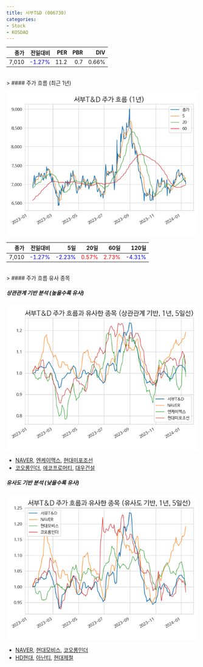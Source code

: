 ```yaml
---
title: 서부T&D (006730)
categories:
- Stock
- KOSDAQ
---
```


|종가|전일대비|PER|PBR|DIV|
|---:|-------:|--:|--:|--:|
|7,010|<span style="color: blue">-1.27%</span>|11.2|0.7|0.66%|

<!-- more -->
<br>
> #### 주가 흐름 (최근 1년)

![006730](/assets/images/stock/006730.png)

|종가|전일대비|5일|20일|60일|120일|
|---:|-------:|--:|---:|---:|----:|
|7,010|<span style="color: blue">-1.27%</span>|<span style="color: blue">-2.23%</span>|<span style="color: red">0.57%</span>|<span style="color: red">2.73%</span>|<span style="color: blue">-4.31%</span>|

<br>
> #### 주가 흐름 유사 종목

##### 상관관계 기반 분석 (높을수록 유사)
![006730](/assets/images/stock/006730_corr.png)
- [NAVER](/035420/), [엔케이맥스](/182400/), [현대미포조선](/010620/)
- [코오롱인더](/120110/), [에코프로머티](/450080/), [대우건설](/047040/)

##### 유사도 기반 분석 (낮을수록 유사)	
![006730](/assets/images/stock/006730_sim.png)
- [NAVER](/035420/), [현대모비스](/012330/), [코오롱인더](/120110/)
- [HD현대](/267250/), [아난티](/025980/), [현대제철](/004020/)